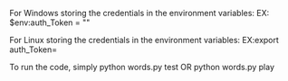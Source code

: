 For Windows storing the credentials in the environment variables:
EX: $env:auth_Token = "<Your authToken>"

For Linux storing the credentials in the environment variables:
EX:export auth_Token=<Your authToken>

To run the code, simply python words.py test OR python words.py play
